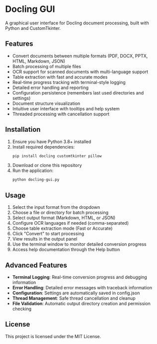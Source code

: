 # Docling GUI

A graphical user interface for Docling document processing, built with Python and CustomTkinter.

## Features

- Convert documents between multiple formats (PDF, DOCX, PPTX, HTML, Markdown, JSON)
- Batch processing of multiple files
- OCR support for scanned documents with multi-language support
- Table extraction with fast and accurate modes
- Real-time progress tracking with terminal-style logging
- Detailed error handling and reporting
- Configuration persistence (remembers last used directories and settings)
- Document structure visualization
- Intuitive user interface with tooltips and help system
- Threaded processing with cancellation support

## Installation

1. Ensure you have Python 3.8+ installed
2. Install required dependencies:
   ```bash
   pip install docling customtkinter pillow
   ```
3. Download or clone this repository
4. Run the application:
   ```bash
   python docling-gui.py
   ```

## Usage

1. Select the input format from the dropdown
2. Choose a file or directory for batch processing
3. Select output format (Markdown, HTML, or JSON)
4. Configure OCR languages if needed (comma-separated)
5. Choose table extraction mode (Fast or Accurate)
6. Click "Convert" to start processing
7. View results in the output panel
8. Use the terminal window to monitor detailed conversion progress
9. Access help documentation through the Help button

## Advanced Features

- **Terminal Logging**: Real-time conversion progress and debugging information
- **Error Handling**: Detailed error messages with traceback information
- **Configuration**: Settings are automatically saved in config.json
- **Thread Management**: Safe thread cancellation and cleanup
- **File Validation**: Automatic output directory creation and permission checking

## License

This project is licensed under the MIT License.